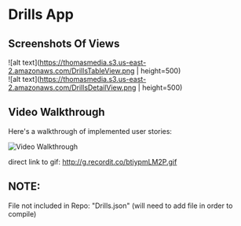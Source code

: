 # Drills App 

## Screenshots Of Views

![alt text](https://thomasmedia.s3.us-east-2.amazonaws.com/DrillsTableView.png | height=500)  
![alt text](https://thomasmedia.s3.us-east-2.amazonaws.com/DrillsDetailView.png | height=500) 

## Video Walkthrough

Here's a walkthrough of implemented user stories:

<img src='http://g.recordit.co/btiypmLM2P.gif' title='Video Walkthrough' width='' alt='Video Walkthrough' />

direct link to gif: http://g.recordit.co/btiypmLM2P.gif

## NOTE:
File not included in Repo: "Drills.json"  (will need to add file in order to compile)
